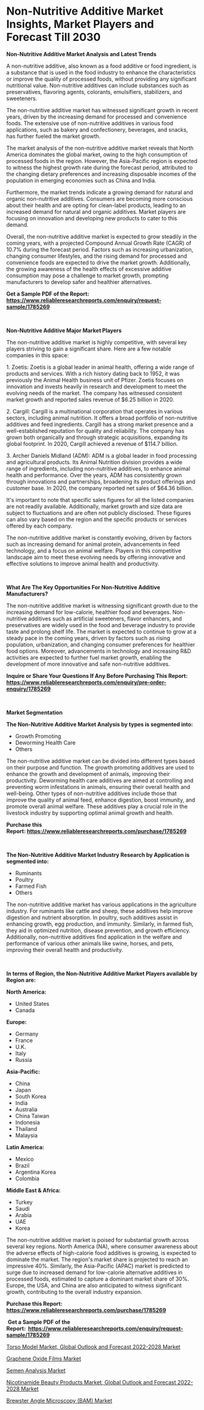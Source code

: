 <p><h1>Non-Nutritive Additive Market Insights, Market Players and Forecast Till 2030</h1></p><p><strong>Non-Nutritive Additive Market Analysis and Latest Trends</strong></p>
<p><p>A non-nutritive additive, also known as a food additive or food ingredient, is a substance that is used in the food industry to enhance the characteristics or improve the quality of processed foods, without providing any significant nutritional value. Non-nutritive additives can include substances such as preservatives, flavoring agents, colorants, emulsifiers, stabilizers, and sweeteners.</p><p>The non-nutritive additive market has witnessed significant growth in recent years, driven by the increasing demand for processed and convenience foods. The extensive use of non-nutritive additives in various food applications, such as bakery and confectionery, beverages, and snacks, has further fueled the market growth.</p><p>The market analysis of the non-nutritive additive market reveals that North America dominates the global market, owing to the high consumption of processed foods in the region. However, the Asia-Pacific region is expected to witness the highest growth rate during the forecast period, attributed to the changing dietary preferences and increasing disposable incomes of the population in emerging economies such as China and India.</p><p>Furthermore, the market trends indicate a growing demand for natural and organic non-nutritive additives. Consumers are becoming more conscious about their health and are opting for clean-label products, leading to an increased demand for natural and organic additives. Market players are focusing on innovation and developing new products to cater to this demand.</p><p>Overall, the non-nutritive additive market is expected to grow steadily in the coming years, with a projected Compound Annual Growth Rate (CAGR) of 10.7% during the forecast period. Factors such as increasing urbanization, changing consumer lifestyles, and the rising demand for processed and convenience foods are expected to drive the market growth. Additionally, the growing awareness of the health effects of excessive additive consumption may pose a challenge to market growth, prompting manufacturers to develop safer and healthier alternatives.</p></p>
<p><strong>Get a Sample PDF of the Report:&nbsp; <a href="https://www.reliableresearchreports.com/enquiry/request-sample/1785269">https://www.reliableresearchreports.com/enquiry/request-sample/1785269</a></strong></p>
<p>&nbsp;</p>
<p><strong>Non-Nutritive Additive Major Market Players</strong></p>
<p><p>The non-nutritive additive market is highly competitive, with several key players striving to gain a significant share. Here are a few notable companies in this space:</p><p>1. Zoetis: Zoetis is a global leader in animal health, offering a wide range of products and services. With a rich history dating back to 1952, it was previously the Animal Health business unit of Pfizer. Zoetis focuses on innovation and invests heavily in research and development to meet the evolving needs of the market. The company has witnessed consistent market growth and reported sales revenue of $6.25 billion in 2020.</p><p>2. Cargill: Cargill is a multinational corporation that operates in various sectors, including animal nutrition. It offers a broad portfolio of non-nutritive additives and feed ingredients. Cargill has a strong market presence and a well-established reputation for quality and reliability. The company has grown both organically and through strategic acquisitions, expanding its global footprint. In 2020, Cargill achieved a revenue of $114.7 billion.</p><p>3. Archer Daniels Midland (ADM): ADM is a global leader in food processing and agricultural products. Its Animal Nutrition division provides a wide range of ingredients, including non-nutritive additives, to enhance animal health and performance. Over the years, ADM has consistently grown through innovations and partnerships, broadening its product offerings and customer base. In 2020, the company reported net sales of $64.36 billion.</p><p>It's important to note that specific sales figures for all the listed companies are not readily available. Additionally, market growth and size data are subject to fluctuations and are often not publicly disclosed. These figures can also vary based on the region and the specific products or services offered by each company.</p><p>The non-nutritive additive market is constantly evolving, driven by factors such as increasing demand for animal protein, advancements in feed technology, and a focus on animal welfare. Players in this competitive landscape aim to meet these evolving needs by offering innovative and effective solutions to improve animal health and productivity.</p></p>
<p>&nbsp;</p>
<p><strong>What Are The Key Opportunities For Non-Nutritive Additive Manufacturers?</strong></p>
<p><p>The non-nutritive additive market is witnessing significant growth due to the increasing demand for low-calorie, healthier food and beverages. Non-nutritive additives such as artificial sweeteners, flavor enhancers, and preservatives are widely used in the food and beverage industry to provide taste and prolong shelf life. The market is expected to continue to grow at a steady pace in the coming years, driven by factors such as rising population, urbanization, and changing consumer preferences for healthier food options. Moreover, advancements in technology and increasing R&D activities are expected to further fuel market growth, enabling the development of more innovative and safe non-nutritive additives.</p></p>
<p><strong>Inquire or Share Your Questions If Any Before Purchasing This Report: <a href="https://www.reliableresearchreports.com/enquiry/pre-order-enquiry/1785269">https://www.reliableresearchreports.com/enquiry/pre-order-enquiry/1785269</a></strong></p>
<p>&nbsp;</p>
<p><strong>Market Segmentation</strong></p>
<p><strong>The Non-Nutritive Additive Market Analysis by types is segmented into:</strong></p>
<p><ul><li>Growth Promoting</li><li>Deworming Health Care</li><li>Others</li></ul></p>
<p><p>The non-nutritive additive market can be divided into different types based on their purpose and function. The growth promoting additives are used to enhance the growth and development of animals, improving their productivity. Deworming health care additives are aimed at controlling and preventing worm infestations in animals, ensuring their overall health and well-being. Other types of non-nutritive additives include those that improve the quality of animal feed, enhance digestion, boost immunity, and promote overall animal welfare. These additives play a crucial role in the livestock industry by supporting optimal animal growth and health.</p></p>
<p><strong>Purchase this Report:&nbsp;<a href="https://www.reliableresearchreports.com/purchase/1785269">https://www.reliableresearchreports.com/purchase/1785269</a></strong></p>
<p>&nbsp;</p>
<p><strong>The Non-Nutritive Additive Market Industry Research by Application is segmented into:</strong></p>
<p><ul><li>Ruminants</li><li>Poultry</li><li>Farmed Fish</li><li>Others</li></ul></p>
<p><p>The non-nutritive additive market has various applications in the agriculture industry. For ruminants like cattle and sheep, these additives help improve digestion and nutrient absorption. In poultry, such additives assist in enhancing growth, egg production, and immunity. Similarly, in farmed fish, they aid in optimized nutrition, disease prevention, and growth efficiency. Additionally, non-nutritive additives find application in the welfare and performance of various other animals like swine, horses, and pets, improving their overall health and productivity.</p></p>
<p>&nbsp;</p>
<p><strong>In terms of Region, the Non-Nutritive Additive Market Players available by Region are:</strong></p>
<p>
    <p> <strong> North America: </strong>
        <ul>
            <li>United States</li>
            <li>Canada</li>
        </ul>
        </p> 
    <p> <strong> Europe: </strong>
        <ul>
            <li>Germany</li>
            <li>France</li>
            <li>U.K.</li>
            <li>Italy</li>
            <li>Russia</li>
        </ul>
        </p> 
    <p> <strong> Asia-Pacific: </strong>
        <ul>
            <li>China</li>
            <li>Japan</li>
            <li>South Korea</li>
            <li>India</li>
            <li>Australia</li>
            <li>China Taiwan</li>
            <li>Indonesia</li>
            <li>Thailand</li>
            <li>Malaysia</li>
        </ul>
        </p> 
    <p> <strong> Latin America: </strong>
        <ul>
            <li>Mexico</li>
            <li>Brazil</li>
            <li>Argentina Korea</li>
            <li>Colombia</li>
        </ul>
        </p> 
    <p> <strong> Middle East & Africa: </strong>
        <ul>
            <li>Turkey</li>
            <li>Saudi</li>
            <li>Arabia</li>
            <li>UAE</li>
            <li>Korea</li>
        </ul>
    </p>
    </p>
<p><p>The non-nutritive additive market is poised for substantial growth across several key regions. North America (NA), where consumer awareness about the adverse effects of high-calorie food additives is growing, is expected to dominate the market. The region's market share is projected to reach an impressive 40%. Similarly, the Asia-Pacific (APAC) market is predicted to surge due to increased demand for low-calorie alternative additives in processed foods, estimated to capture a dominant market share of 30%. Europe, the USA, and China are also anticipated to witness significant growth, contributing to the overall industry expansion.</p></p>
<p><strong>Purchase this Report: <a href="https://www.reliableresearchreports.com/purchase/1785269">https://www.reliableresearchreports.com/purchase/1785269</a></strong></p>
<p>&nbsp;<strong>Get a Sample PDF of the Report:&nbsp;&nbsp;<a href="https://www.reliableresearchreports.com/enquiry/request-sample/1785269">https://www.reliableresearchreports.com/enquiry/request-sample/1785269</a></strong></p>
<p><strong></strong></p>
<p><p><a href="https://medium.com/@geoanderson1978/torso-model-market-global-outlook-and-forecast-2022-2028-market-insight-market-trends-growth-de576ed9eb20">Torso Model Market, Global Outlook and Forecast 2022-2028 Market</a></p><p><a href="https://www.linkedin.com/pulse/graphene-oxide-films-market-insights-players-forecast-till/">Graphene Oxide Films Market</a></p><p><a href="https://www.linkedin.com/pulse/semen-analysis-market-share-amp-new-trends-report-type/">Semen Analysis Market</a></p><p><a href="https://medium.com/@mariliehowe/nicotinamide-beauty-products-market-global-outlook-and-forecast-2022-2028-market-exploring-market-f449b6c82e24">Nicotinamide Beauty Products Market, Global Outlook and Forecast 2022-2028 Market</a></p><p><a href="https://www.linkedin.com/pulse/decoding-brewster-angle-microscopy-bam-market-deep-dive-latest/">Brewster Angle Microscopy (BAM) Market</a></p></p>